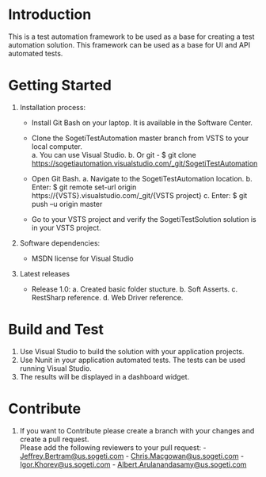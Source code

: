 # Introduction
This is a test automation framework to be used as a base for creating a test automation solution.  This framework can be used as a base for UI and API automated tests.

# Getting Started
1.	Installation process:
    - Install Git Bash on your laptop.  It is available in the Software Center.
    - Clone the SogetiTestAutomation master branch from VSTS to your local computer.  
        a.  You can use Visual Studio.
        b.  Or git
             - $ git clone https://sogetiautomation.visualstudio.com/_git/SogetiTestAutomation 

    - Open Git Bash.
        a.  Navigate to the SogetiTestAutomation location.
        b.	Enter: $ git remote set-url origin https://{VSTS}.visualstudio.com/_git/{VSTS project}
        c.	Enter: $ git push –u origin master
                    
    - Go to your VSTS project and verify the SogetiTestSolution solution is in your VSTS project.
 
2.	Software dependencies:
    - MSDN license for Visual Studio
3.	Latest releases
    - Release 1.0:
        a. Created basic folder stucture.
        b. Soft Asserts.
        c. RestSharp reference.
        d. Web Driver reference.	

# Build and Test
1.  Use Visual Studio to build the solution with your application projects.
2.  Use Nunit in your application automated tests.  The tests can be used running Visual Studio.
3.  The results will be displayed in a dashboard widget. 

# Contribute
1.  If you want to Contribute please create a branch with your changes and create a pull request.  
    Please add the following reviewers to your pull request:
        - Jeffrey.Bertram@us.sogeti.com
        - Chris.Macgowan@us.sogeti.com
        - Igor.Khorev@us.sogeti.com
        - Albert.Arulanandasamy@us.sogeti.com


